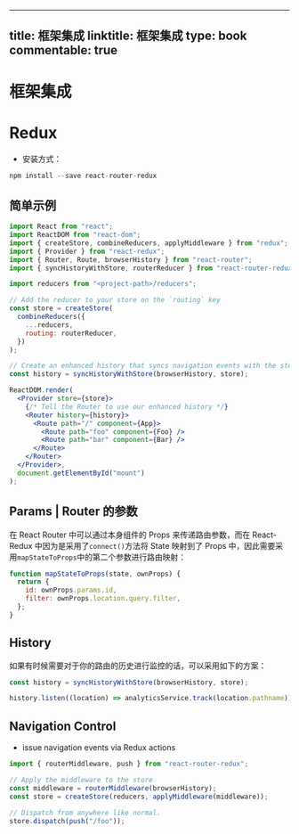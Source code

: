 
---
title: 框架集成
linktitle: 框架集成
type: book
commentable: true
---

# 框架集成

# Redux

- 安装方式：

```jsx
npm install --save react-router-redux
```

## 简单示例

```jsx
import React from "react";
import ReactDOM from "react-dom";
import { createStore, combineReducers, applyMiddleware } from "redux";
import { Provider } from "react-redux";
import { Router, Route, browserHistory } from "react-router";
import { syncHistoryWithStore, routerReducer } from "react-router-redux";

import reducers from "<project-path>/reducers";

// Add the reducer to your store on the `routing` key
const store = createStore(
  combineReducers({
    ...reducers,
    routing: routerReducer,
  })
);

// Create an enhanced history that syncs navigation events with the store
const history = syncHistoryWithStore(browserHistory, store);

ReactDOM.render(
  <Provider store={store}>
    {/* Tell the Router to use our enhanced history */}
    <Router history={history}>
      <Route path="/" component={App}>
        <Route path="foo" component={Foo} />
        <Route path="bar" component={Bar} />
      </Route>
    </Router>
  </Provider>,
  document.getElementById("mount")
);
```

## Params | Router 的参数

在 React Router 中可以通过本身组件的 Props 来传递路由参数，而在 React-Redux 中因为是采用了`connect()`方法将 State 映射到了 Props 中，因此需要采用`mapStateToProps`中的第二个参数进行路由映射：

```js
function mapStateToProps(state, ownProps) {
  return {
    id: ownProps.params.id,
    filter: ownProps.location.query.filter,
  };
}
```

## History

如果有时候需要对于你的路由的历史进行监控的话，可以采用如下的方案：

```js
const history = syncHistoryWithStore(browserHistory, store);

history.listen((location) => analyticsService.track(location.pathname));
```

## Navigation Control

- issue navigation events via Redux actions

```js
import { routerMiddleware, push } from "react-router-redux";

// Apply the middleware to the store
const middleware = routerMiddleware(browserHistory);
const store = createStore(reducers, applyMiddleware(middleware));

// Dispatch from anywhere like normal.
store.dispatch(push("/foo"));
```

    